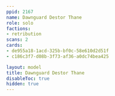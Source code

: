 ```yaml
---
ppid: 2167
name: Dawnguard Destor Thane
role: solo
factions:
- retribution
scans: 2
cards:
- de955a18-1acd-325b-bf0c-58e610d2d51f
- c186c3f7-d08b-3f73-af36-a0dc74bea425

layout: model
title: Dawnguard Destor Thane
disableToc: true
hidden: true
---
```

